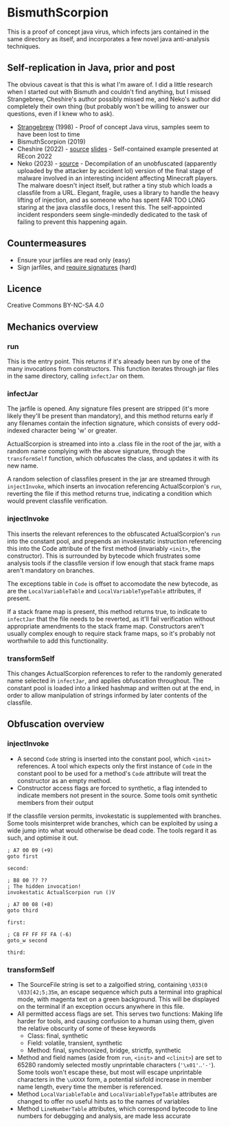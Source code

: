# BismuthScorpion
This is a proof of concept java virus, which infects jars contained in the same directory as itself, and incorporates
a few novel java anti-analysis techniques.

## Self-replication in Java, prior and post
The obvious caveat is that this is what I'm aware of. I did a little research when I started out with Bismuth and
couldn't find anything, but I missed Strangebrew, Cheshire's author possibly missed me, and Neko's author did
completely their own thing (but probably won't be willing to answer our questions, even if I knew who to ask).

* [Strangebrew](http://virus.wikidot.com/strangebrew) (1998) - Proof of concept Java virus, samples seem to have been lost to time
* BismuthScorpion (2019)
* Cheshire (2022) - [source](https://git.blackmarble.sh/backup/MalwareSourceCode/-/tree/main/Java/Virus.Java.Cheshire.a) [slides](https://github.com/mgrube/recon_22/blob/main/Samsara_Recon.pdf) - Self-contained example presented at REcon 2022 
* Neko (2023) - [source](https://github.com/clrxbl/NekoClient) - Decompilation of an unobfuscated (apparently uploaded by the attacker by accident lol) version of the final stage of malware involved in an interesting incident affecting Minecraft players. The malware doesn't inject itself, but rather a tiny stub which loads a classfile from a URL. Elegant, fragile, uses a library to handle the heavy lifting of injection, and as someone who has spent FAR TOO LONG staring at the java classfile docs, I resent this. The self-appointed incident responders seem single-mindedly dedicated to the task of failing to prevent this happening again.

## Countermeasures
* Ensure your jarfiles are read only (easy)
* Sign jarfiles, and [require signatures](https://blog.frankel.ch/jvm-security/2/) (hard)

## Licence
Creative Commons BY-NC-SA 4.0

## Mechanics overview
### run
This is the entry point. This returns if it's already been run by one of the many invocations from constructors.
This function iterates through jar files in the same directory, calling `infectJar` on them.

### infectJar
The jarfile is opened. Any signature files present are stripped (it's more likely they'll be present than mandatory), and this method returns
early if any filenames contain the infection signature, which consists of every odd-indexed character being 'w' or greater.

ActualScorpion is streamed into into a .class file in the root of the jar, with a random name complying with the above signature, through the `transformSelf`
function, which obfuscates the class, and updates it with its new name.

A random selection of classfiles present in the jar are streamed through `injectInvoke`, which inserts an invocation referencing
ActualScorpion's `run`, reverting the file if this method returns true, indicating a condition which would prevent classfile verification.

### injectInvoke
This inserts the relevant references to the obfuscated ActualScorpion's `run` into the constant pool, and prepends an invokestatic instruction
referencing this into the Code attribute of the first method (invariably `<init>`, the constructor). This is surrounded by bytecode which
frustrates some analysis tools if the classfile version if low enough that stack frame maps aren't mandatory on branches.

The exceptions table in `Code` is offset to accomodate the new bytecode, as are the `LocalVariableTable` and `LocalVariableTypeTable` attributes,
if present.

If a stack frame map is present, this method returns true, to indicate to `infectJar` that the file needs to be reverted, as it'll fail verification
without appropriate amendments to the stack frame map. Constructors aren't usually complex enough to require stack frame maps, so it's probably
not worthwhile to add this functionality.

### transformSelf

This changes ActualScorpion references to refer to the randomly generated name selected in `infectJar`, and applies obfuscation throughout.
The constant pool is loaded into a linked hashmap and written out at the end, in order to allow manipulation of strings informed by later
contents of the classfile.

## Obfuscation overview

### injectInvoke
* A second `Code` string is inserted into the constant pool, which `<init>` references. A tool which expects only the first instance of `Code`
in the constant pool to be used for a method's `Code` attribute will treat the constructor as an empty method.
* Constructor access flags are forced to synthetic, a flag intended to indicate members not present in the source. Some tools
omit synthetic members from their output

If the classfile version permits, invokestatic is supplemented with branches. Some tools misinterpret wide branches, which can be exploited by
using a wide jump into what would otherwise be dead code. The tools regard it as such, and optimise it out.

```
; A7 00 09 (+9)
goto first

second:

; B8 00 ?? ??
; The hidden invocation!
invokestatic ActualScorpion run ()V

; A7 00 08 (+8)
goto third

first:

; C8 FF FF FF FA (-6)
goto_w second

third:
```

### transformSelf
* The SourceFile string is set to a zalgoified string, containing `\033(0 \033[42;5;35m`, an escape sequence which puts a terminal into
graphical mode, with magenta text on a green background. This will be displayed on the terminal if an exception occurs anywhere in this file.
* All permitted access flags are set. This serves two functions: Making life harder for tools, and causing confusion to a human using them, given
the relative obscurity of some of these keywords
    - Class: final, synthetic
    - Field: volatile, transient, synthetic
    - Method: final, synchronized, bridge, strictfp, synthetic
* Method and field names (aside from `run`, `<init>` and `<clinit>`) are set to 65280 randomly selected mostly unprintable characters (`'\x01'`..`'-'`).
Some tools won't escape these, but most will escape unprintable characters in the `\uXXXX` form, a potential sixfold increase in member name length,
every time the member is referenced.
* Method `LocalVariableTable` and `LocalVariableTypeTable` attributes are changed to offer no useful hints as to the names of variables
* Method `LineNumberTable` attributes, which correspond bytecode to line numbers for debugging and analysis, are made less accurate
